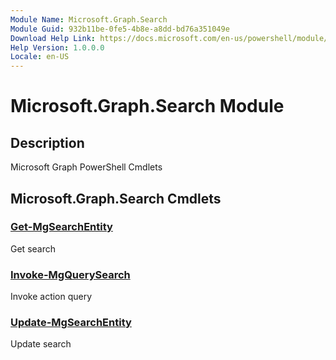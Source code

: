 ```yaml
---
Module Name: Microsoft.Graph.Search
Module Guid: 932b11be-0fe5-4b8e-a8dd-bd76a351049e
Download Help Link: https://docs.microsoft.com/en-us/powershell/module/microsoft.graph.search
Help Version: 1.0.0.0
Locale: en-US
---
```


# Microsoft.Graph.Search Module
## Description
Microsoft Graph PowerShell Cmdlets

## Microsoft.Graph.Search Cmdlets
### [Get-MgSearchEntity](Get-MgSearchEntity.md)
Get search

### [Invoke-MgQuerySearch](Invoke-MgQuerySearch.md)
Invoke action query

### [Update-MgSearchEntity](Update-MgSearchEntity.md)
Update search

